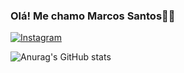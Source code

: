 ### Olá! Me chamo Marcos Santos👋🏾

[![Instagram](https://img.shields.io/badge/Instagram-E4405F?style=for-the-badge&logo=instagram&logoColor=white)](https://instagram.com/m4rcos_santtos?igshid=Yjk4NWM2ZWVkMw==)

![Anurag's GitHub stats](https://github-readme-stats.vercel.app/api?username=MarcosSantos&show_icons=true&theme=dracula)
